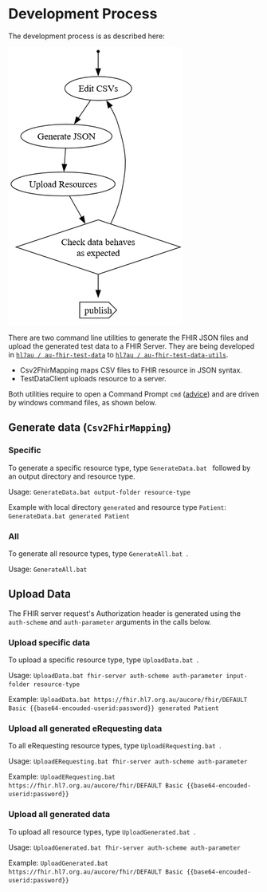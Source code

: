 # Development Process

The development process is as described here:

![Development process](process_plantuml.png)

There are two command line utilities to generate the FHIR JSON files and upload the generated test data to a FHIR Server. They are being developed in [`hl7au / au-fhir-test-data`](https://github.com/hl7au/au-fhir-test-data) to [`hl7au / au-fhir-test-data-utils`](https://github.com/hl7au/au-fhir-test-data-utils).

* Csv2FhirMapping maps CSV files to FHIR resource in JSON syntax. 
* TestDataClient uploads resource to a server. 

Both utilities require to open a Command Prompt `cmd` ([advice](https://www.digitalcitizen.life/open-cmd/)) and are driven by windows command files, as shown below.

## Generate data (`Csv2FhirMapping`)

### Specific

To generate a specific resource type, type `GenerateData.bat ` followed by an output directory and resource type.

Usage: ` GenerateData.bat output-folder resource-type `

Example with local directory `generated` and resource type `Patient`: ` GenerateData.bat generated Patient `

### All

To generate all resource types, type `GenerateAll.bat `.

Usage: ` GenerateAll.bat `

## Upload Data

The FHIR server request's Authorization header is generated using the `auth-scheme` and `auth-parameter` arguments in the calls below.

### Upload specific data

To upload a specific resource type, type `UploadData.bat `. 

Usage: ` UploadData.bat fhir-server auth-scheme auth-parameter input-folder resource-type `

Example: ` UploadData.bat https://fhir.hl7.org.au/aucore/fhir/DEFAULT Basic {{base64-encouded-userid:password}} generated Patient `

### Upload all generated eRequesting data

To all eRequesting resource types, type `UploadERequesting.bat `.

Usage: ` UploadERequesting.bat fhir-server auth-scheme auth-parameter `

Example: ` UploadERequesting.bat https://fhir.hl7.org.au/aucore/fhir/DEFAULT Basic {{base64-encouded-userid:password}} `

### Upload all generated data

To upload all resource types, type `UploadGenerated.bat `.

Usage: ` UploadGenerated.bat fhir-server auth-scheme auth-parameter `

Example: ` UploadGenerated.bat https://fhir.hl7.org.au/aucore/fhir/DEFAULT Basic {{base64-encouded-userid:password}} `